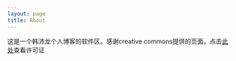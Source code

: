 ```yaml
---
layout: page
title: About
---
```


这是一个韩沛龙个人博客的软件区。感谢creative commons提供的页面，点击[此处](https://creativecommons.org/licenses/by-nc/3.0/deed.en_US)查看许可证
